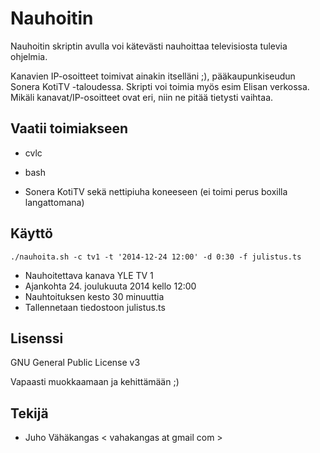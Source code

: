 Nauhoitin
=========

Nauhoitin skriptin avulla voi kätevästi nauhoittaa televisiosta tulevia
ohjelmia.

Kanavien IP-osoitteet toimivat ainakin itselläni ;), pääkaupunkiseudun Sonera
KotiTV -taloudessa. Skripti voi toimia myös esim Elisan verkossa.
Mikäli kanavat/IP-osoitteet ovat eri, niin ne pitää tietysti vaihtaa.

Vaatii toimiakseen
------------------

* cvlc
* bash

* Sonera KotiTV sekä nettipiuha koneeseen (ei toimi perus boxilla langattomana)

Käyttö
------
```
./nauhoita.sh -c tv1 -t '2014-12-24 12:00' -d 0:30 -f julistus.ts
```

* Nauhoitettava kanava YLE TV 1
* Ajankohta 24. joulukuuta 2014 kello 12:00
* Nauhtoituksen kesto 30 minuuttia
* Tallennetaan tiedostoon julistus.ts

Lisenssi
--------

GNU General Public License v3

Vapaasti muokkaamaan ja kehittämään ;)

Tekijä
------
* Juho Vähäkangas < vahakangas at gmail com >
